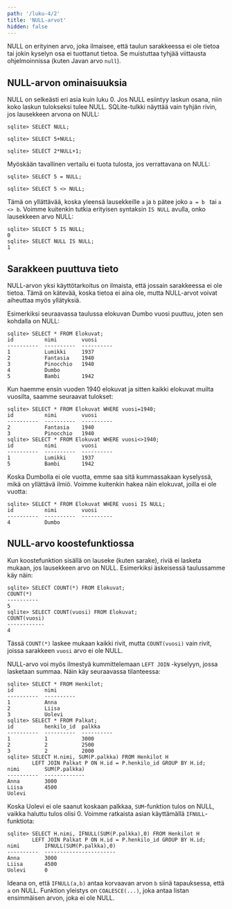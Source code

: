 ```yaml
---
path: '/luku-4/2'
title: 'NULL-arvot'
hidden: false
---
```


NULL on erityinen arvo, joka ilmaisee,
että taulun sarakkeessa ei ole tietoa tai
jokin kyselyn osa ei tuottanut tietoa.
Se muistuttaa tyhjää viittausta ohjelmoinnissa
(kuten Javan arvo `null`).

## NULL-arvon ominaisuuksia

NULL on selkeästi eri asia kuin luku 0.
Jos NULL esiintyy laskun osana, niin koko
laskun tulokseksi tulee NULL.
SQLite-tulkki näyttää vain tyhjän rivin,
jos lausekkeen arvona on NULL:

```
sqlite> SELECT NULL;

sqlite> SELECT 5+NULL;

sqlite> SELECT 2*NULL+1;

```

Myöskään tavallinen vertailu ei tuota tulosta,
jos verrattavana on NULL:

```
sqlite> SELECT 5 = NULL;

sqlite> SELECT 5 <> NULL;

```

Tämä on yllättävää, koska yleensä lausekkeille
`a` ja `b` pätee joko `a = b ` tai `a <> b`.
Voimme kuitenkin tutkia erityisen syntaksin
`IS NULL` avulla, onko lausekkeen arvo NULL:

```
sqlite> SELECT 5 IS NULL;
0
sqlite> SELECT NULL IS NULL;
1
```

## Sarakkeen puuttuva tieto

NULL-arvon yksi käyttötarkoitus on ilmaista,
että jossain sarakkeessa ei ole tietoa.
Tämä on kätevää, koska tietoa ei aina ole,
mutta NULL-arvot voivat aiheuttaa myös yllätyksiä.

Esimerkiksi seuraavassa taulussa elokuvan Dumbo
vuosi puuttuu, joten sen kohdalla on NULL:

```
sqlite> SELECT * FROM Elokuvat;
id          nimi        vuosi     
----------  ----------  ----------
1           Lumikki     1937      
2           Fantasia    1940      
3           Pinocchio   1940      
4           Dumbo                 
5           Bambi       1942  
```

Kun haemme ensin vuoden 1940 elokuvat ja sitten
kaikki elokuvat muilta vuosilta, saamme seuraavat tulokset:

```
sqlite> SELECT * FROM Elokuvat WHERE vuosi=1940;
id          nimi        vuosi     
----------  ----------  ----------
2           Fantasia    1940      
3           Pinocchio   1940      
sqlite> SELECT * FROM Elokuvat WHERE vuosi<>1940;
id          nimi        vuosi     
----------  ----------  ----------
1           Lumikki     1937      
5           Bambi       1942      
```

Koska Dumbolla ei ole vuotta, emme saa sitä kummassakaan
kyselyssä, mikä on yllättävä ilmiö.
Voimme kuitenkin hakea näin elokuvat, joilla ei ole vuotta:

```
sqlite> SELECT * FROM Elokuvat WHERE vuosi IS NULL;
id          nimi        vuosi     
----------  ----------  ----------
4           Dumbo            
```

## NULL-arvo koostefunktiossa

Kun koostefunktion sisällä on lauseke (kuten sarake),
riviä ei lasketa mukaan, jos lausekkeen arvo on NULL.
Esimerkiksi äskeisessä taulussamme käy näin:

```
sqlite> SELECT COUNT(*) FROM Elokuvat;
COUNT(*)  
----------
5         
sqlite> SELECT COUNT(vuosi) FROM Elokuvat;
COUNT(vuosi)
------------
4           
```

Tässä `COUNT(*)` laskee mukaan kaikki rivit,
mutta `COUNT(vuosi)` vain rivit, joissa sarakkeen
`vuosi` arvo ei ole NULL.

NULL-arvo voi myös ilmestyä kummittelemaan `LEFT JOIN` -kyselyyn,
jossa lasketaan summaa. Näin käy seuraavassa tilanteessa:

```
sqlite> SELECT * FROM Henkilot;
id          nimi      
----------  ----------
1           Anna      
2           Liisa     
3           Uolevi    
sqlite> SELECT * FROM Palkat;
id          henkilo_id  palkka    
----------  ----------  ----------
1           1           3000      
2           2           2500      
3           2           2000      
sqlite> SELECT H.nimi, SUM(P.palkka) FROM Henkilot H
        LEFT JOIN Palkat P ON H.id = P.henkilo_id GROUP BY H.id;
nimi        SUM(P.palkka)
----------  -------------
Anna        3000         
Liisa       4500         
Uolevi      
```

Koska Uolevi ei ole saanut koskaan palkkaa, `SUM`-funktion tulos on NULL,
vaikka haluttu tulos olisi 0.
Voimme ratkaista asian käyttämällä `IFNULL`-funktiota:

```
sqlite> SELECT H.nimi, IFNULL(SUM(P.palkka),0) FROM Henkilot H
        LEFT JOIN Palkat P ON H.id = P.henkilo_id GROUP BY H.id;
nimi        IFNULL(SUM(P.palkka),0)
----------  -----------------------
Anna        3000                   
Liisa       4500                   
Uolevi      0            
```

Ideana on, että `IFNULL(a,b)` antaa korvaavan arvon `b` siinä tapauksessa,
että `a` on NULL.
Funktion yleistys on `COALESCE(...)`, joka antaa listan ensimmäisen arvon,
joka ei ole NULL.
